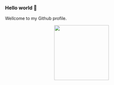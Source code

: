 ### Hello world 👋

Wellcome to my Github profile.

<div align="center">
  <a href="https://github.com/raulbtmonteiro">
  <img height="180em" src="https://github-readme-stats.vercel.app/api/top-langs/?username=raulbtmonteiro&layout=compact&langs_count=7&theme=dark"/>
</div>

<!--
**raulbtmonteiro/raulbtmonteiro** is a ✨ _special_ ✨ repository because its `README.md` (this file) appears on your GitHub profile.

Here are some ideas to get you started:

- 🔭 I’m currently working on ...
- 🌱 I’m currently learning ...
- 👯 I’m looking to collaborate on ...
- 🤔 I’m looking for help with ...
- 💬 Ask me about ...
- 📫 How to reach me: ...
- 😄 Pronouns: ...
- ⚡ Fun fact: ...
-->
